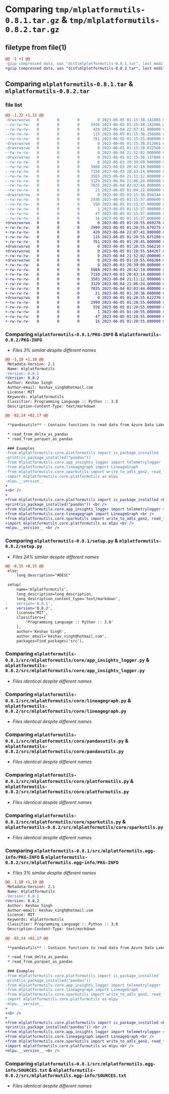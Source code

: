 # Comparing `tmp/mlplatformutils-0.8.1.tar.gz` & `tmp/mlplatformutils-0.8.2.tar.gz`

## filetype from file(1)

```diff
@@ -1 +1 @@
-gzip compressed data, was "dist\mlplatformutils-0.8.1.tar", last modified: Mon Jun  5 01:15:38 2023, max compression
+gzip compressed data, was "dist\mlplatformutils-0.8.2.tar", last modified: Mon Jun  5 01:20:55 2023, max compression
```

## Comparing `mlplatformutils-0.8.1.tar` & `mlplatformutils-0.8.2.tar`

### file list

```diff
@@ -1,22 +1,22 @@
-drwxrwxrwx   0        0        0        0 2023-06-05 01:15:38.141885 mlplatformutils-0.8.1/
--rw-rw-rw-   0        0        0     2938 2023-06-05 01:15:38.142886 mlplatformutils-0.8.1/PKG-INFO
--rw-rw-rw-   0        0        0      420 2023-06-04 22:07:41.000000 mlplatformutils-0.8.1/README.rst
--rw-rw-rw-   0        0        0      115 2023-06-05 01:15:38.156886 mlplatformutils-0.8.1/setup.cfg
--rw-rw-rw-   0        0        0      761 2023-06-05 01:15:25.000000 mlplatformutils-0.8.1/setup.py
-drwxrwxrwx   0        0        0        0 2023-06-05 01:15:38.012061 mlplatformutils-0.8.1/src/
-drwxrwxrwx   0        0        0        0 2023-06-05 01:15:38.032568 mlplatformutils-0.8.1/src/mlplatformutils/
--rw-rw-rw-   0        0        0        0 2023-06-04 21:52:02.000000 mlplatformutils-0.8.1/src/mlplatformutils/__init__.py
-drwxrwxrwx   0        0        0        0 2023-06-05 01:15:38.137886 mlplatformutils-0.8.1/src/mlplatformutils/core/
--rw-rw-rw-   0        0        0        0 2023-06-03 20:39:09.000000 mlplatformutils-0.8.1/src/mlplatformutils/core/__init__.py
--rw-rw-rw-   0        0        0     5868 2023-06-03 20:42:19.000000 mlplatformutils-0.8.1/src/mlplatformutils/core/app_insights_logger.py
--rw-rw-rw-   0        0        0     7150 2023-06-03 20:43:14.000000 mlplatformutils-0.8.1/src/mlplatformutils/core/lineagegraph.py
--rw-rw-rw-   0        0        0     3583 2023-06-04 21:11:12.000000 mlplatformutils-0.8.1/src/mlplatformutils/core/pandasutils.py
--rw-rw-rw-   0        0        0     3129 2023-06-04 21:06:24.000000 mlplatformutils-0.8.1/src/mlplatformutils/core/platformutils.py
--rw-rw-rw-   0        0        0     7035 2023-06-04 02:03:44.000000 mlplatformutils-0.8.1/src/mlplatformutils/core/sparkutils.py
--rw-rw-rw-   0        0        0       21 2023-06-05 01:04:22.000000 mlplatformutils-0.8.1/src/mlplatformutils/core/version.py
-drwxrwxrwx   0        0        0        0 2023-06-05 01:15:38.094344 mlplatformutils-0.8.1/src/mlplatformutils.egg-info/
--rw-rw-rw-   0        0        0     2938 2023-06-05 01:15:37.000000 mlplatformutils-0.8.1/src/mlplatformutils.egg-info/PKG-INFO
--rw-rw-rw-   0        0        0      558 2023-06-05 01:15:37.000000 mlplatformutils-0.8.1/src/mlplatformutils.egg-info/SOURCES.txt
--rw-rw-rw-   0        0        0        1 2023-06-05 01:15:37.000000 mlplatformutils-0.8.1/src/mlplatformutils.egg-info/dependency_links.txt
--rw-rw-rw-   0        0        0       47 2023-06-05 01:15:37.000000 mlplatformutils-0.8.1/src/mlplatformutils.egg-info/requires.txt
--rw-rw-rw-   0        0        0       16 2023-06-05 01:15:37.000000 mlplatformutils-0.8.1/src/mlplatformutils.egg-info/top_level.txt
+drwxrwxrwx   0        0        0        0 2023-06-05 01:20:55.669278 mlplatformutils-0.8.2/
+-rw-rw-rw-   0        0        0     2999 2023-06-05 01:20:55.670275 mlplatformutils-0.8.2/PKG-INFO
+-rw-rw-rw-   0        0        0      420 2023-06-04 22:07:41.000000 mlplatformutils-0.8.2/README.rst
+-rw-rw-rw-   0        0        0      115 2023-06-05 01:20:55.675280 mlplatformutils-0.8.2/setup.cfg
+-rw-rw-rw-   0        0        0      761 2023-06-05 01:20:45.000000 mlplatformutils-0.8.2/setup.py
+drwxrwxrwx   0        0        0        0 2023-06-05 01:20:55.566216 mlplatformutils-0.8.2/src/
+drwxrwxrwx   0        0        0        0 2023-06-05 01:20:55.584267 mlplatformutils-0.8.2/src/mlplatformutils/
+-rw-rw-rw-   0        0        0        0 2023-06-04 21:52:02.000000 mlplatformutils-0.8.2/src/mlplatformutils/__init__.py
+drwxrwxrwx   0        0        0        0 2023-06-05 01:20:55.666284 mlplatformutils-0.8.2/src/mlplatformutils/core/
+-rw-rw-rw-   0        0        0        0 2023-06-03 20:39:09.000000 mlplatformutils-0.8.2/src/mlplatformutils/core/__init__.py
+-rw-rw-rw-   0        0        0     5868 2023-06-03 20:42:19.000000 mlplatformutils-0.8.2/src/mlplatformutils/core/app_insights_logger.py
+-rw-rw-rw-   0        0        0     7150 2023-06-03 20:43:14.000000 mlplatformutils-0.8.2/src/mlplatformutils/core/lineagegraph.py
+-rw-rw-rw-   0        0        0     3583 2023-06-04 21:11:12.000000 mlplatformutils-0.8.2/src/mlplatformutils/core/pandasutils.py
+-rw-rw-rw-   0        0        0     3129 2023-06-04 21:06:24.000000 mlplatformutils-0.8.2/src/mlplatformutils/core/platformutils.py
+-rw-rw-rw-   0        0        0     7035 2023-06-04 02:03:44.000000 mlplatformutils-0.8.2/src/mlplatformutils/core/sparkutils.py
+-rw-rw-rw-   0        0        0       21 2023-06-05 01:20:36.000000 mlplatformutils-0.8.2/src/mlplatformutils/core/version.py
+drwxrwxrwx   0        0        0        0 2023-06-05 01:20:55.622270 mlplatformutils-0.8.2/src/mlplatformutils.egg-info/
+-rw-rw-rw-   0        0        0     2999 2023-06-05 01:20:55.000000 mlplatformutils-0.8.2/src/mlplatformutils.egg-info/PKG-INFO
+-rw-rw-rw-   0        0        0      558 2023-06-05 01:20:55.000000 mlplatformutils-0.8.2/src/mlplatformutils.egg-info/SOURCES.txt
+-rw-rw-rw-   0        0        0        1 2023-06-05 01:20:55.000000 mlplatformutils-0.8.2/src/mlplatformutils.egg-info/dependency_links.txt
+-rw-rw-rw-   0        0        0       47 2023-06-05 01:20:55.000000 mlplatformutils-0.8.2/src/mlplatformutils.egg-info/requires.txt
+-rw-rw-rw-   0        0        0       16 2023-06-05 01:20:55.000000 mlplatformutils-0.8.2/src/mlplatformutils.egg-info/top_level.txt
```

### Comparing `mlplatformutils-0.8.1/PKG-INFO` & `mlplatformutils-0.8.2/PKG-INFO`

 * *Files 3% similar despite different names*

```diff
@@ -1,10 +1,10 @@
 Metadata-Version: 2.1
 Name: mlplatformutils
-Version: 0.8.1
+Version: 0.8.2
 Author: Keshav Singh
 Author-email: keshav_singh@hotmail.com
 License: MIT
 Keywords: mlplatformutils
 Classifier: Programming Language :: Python :: 3.8
 Description-Content-Type: text/markdown
 
@@ -82,14 +82,17 @@
 
 **pandasutils** - Contains functions to read data from Azure Data Lake Gen2 (from Delta Format or Parquet Format) into Pandas Dataframe without Spark while ensuring integrated Lineage Graph Logging.
 
 * read_from_delta_as_pandas
 * read_from_parquet_as_pandas
 
 ### Examples
-from mlplatformutils.core.platformutils import is_package_installed
-print(is_package_installed("pandas"))
-from mlplatformutils.core.app_insights_logger import telemetrylogger
-from mlplatformutils.core.lineagegraph import LineageGraph
-from mlplatformutils.core.sparkutils import write_to_adls_gen2, read_from_adls_gen2
-import mlplatformutils.core.platformutils as mlpu
-mlpu.__version__
+
+<br />
+
+from mlplatformutils.core.platformutils import is_package_installed <br />
+print(is_package_installed("pandas")) <br />
+from mlplatformutils.core.app_insights_logger import telemetrylogger <br />
+from mlplatformutils.core.lineagegraph import LineageGraph <br />
+from mlplatformutils.core.sparkutils import write_to_adls_gen2, read_from_adls_gen2 <br />
+import mlplatformutils.core.platformutils as mlpu <br />
+mlpu.__version__ <br />
```

### Comparing `mlplatformutils-0.8.1/setup.py` & `mlplatformutils-0.8.2/setup.py`

 * *Files 24% similar despite different names*

```diff
@@ -8,15 +8,15 @@
 else:
     long_description="#DESC"
 
 setup(
     name='mlplatformutils',
     long_description=long_description,
     long_description_content_type='text/markdown',
-    version='0.8.1',
+    version='0.8.2',
     license='MIT',
     classifiers=[
         'Programming Language :: Python :: 3.8'
     ],
     author='Keshav Singh',
     author_email='keshav_singh@hotmail.com',
     packages=find_packages('src'),
```

### Comparing `mlplatformutils-0.8.1/src/mlplatformutils/core/app_insights_logger.py` & `mlplatformutils-0.8.2/src/mlplatformutils/core/app_insights_logger.py`

 * *Files identical despite different names*

### Comparing `mlplatformutils-0.8.1/src/mlplatformutils/core/lineagegraph.py` & `mlplatformutils-0.8.2/src/mlplatformutils/core/lineagegraph.py`

 * *Files identical despite different names*

### Comparing `mlplatformutils-0.8.1/src/mlplatformutils/core/pandasutils.py` & `mlplatformutils-0.8.2/src/mlplatformutils/core/pandasutils.py`

 * *Files identical despite different names*

### Comparing `mlplatformutils-0.8.1/src/mlplatformutils/core/platformutils.py` & `mlplatformutils-0.8.2/src/mlplatformutils/core/platformutils.py`

 * *Files identical despite different names*

### Comparing `mlplatformutils-0.8.1/src/mlplatformutils/core/sparkutils.py` & `mlplatformutils-0.8.2/src/mlplatformutils/core/sparkutils.py`

 * *Files identical despite different names*

### Comparing `mlplatformutils-0.8.1/src/mlplatformutils.egg-info/PKG-INFO` & `mlplatformutils-0.8.2/src/mlplatformutils.egg-info/PKG-INFO`

 * *Files 3% similar despite different names*

```diff
@@ -1,10 +1,10 @@
 Metadata-Version: 2.1
 Name: mlplatformutils
-Version: 0.8.1
+Version: 0.8.2
 Author: Keshav Singh
 Author-email: keshav_singh@hotmail.com
 License: MIT
 Keywords: mlplatformutils
 Classifier: Programming Language :: Python :: 3.8
 Description-Content-Type: text/markdown
 
@@ -82,14 +82,17 @@
 
 **pandasutils** - Contains functions to read data from Azure Data Lake Gen2 (from Delta Format or Parquet Format) into Pandas Dataframe without Spark while ensuring integrated Lineage Graph Logging.
 
 * read_from_delta_as_pandas
 * read_from_parquet_as_pandas
 
 ### Examples
-from mlplatformutils.core.platformutils import is_package_installed
-print(is_package_installed("pandas"))
-from mlplatformutils.core.app_insights_logger import telemetrylogger
-from mlplatformutils.core.lineagegraph import LineageGraph
-from mlplatformutils.core.sparkutils import write_to_adls_gen2, read_from_adls_gen2
-import mlplatformutils.core.platformutils as mlpu
-mlpu.__version__
+
+<br />
+
+from mlplatformutils.core.platformutils import is_package_installed <br />
+print(is_package_installed("pandas")) <br />
+from mlplatformutils.core.app_insights_logger import telemetrylogger <br />
+from mlplatformutils.core.lineagegraph import LineageGraph <br />
+from mlplatformutils.core.sparkutils import write_to_adls_gen2, read_from_adls_gen2 <br />
+import mlplatformutils.core.platformutils as mlpu <br />
+mlpu.__version__ <br />
```

### Comparing `mlplatformutils-0.8.1/src/mlplatformutils.egg-info/SOURCES.txt` & `mlplatformutils-0.8.2/src/mlplatformutils.egg-info/SOURCES.txt`

 * *Files identical despite different names*


